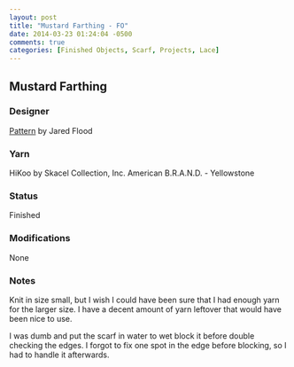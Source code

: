 ```yaml
---
layout: post
title: "Mustard Farthing - FO"
date: 2014-03-23 01:24:04 -0500
comments: true
categories: [Finished Objects, Scarf, Projects, Lace]
---
```


## Mustard Farthing

### Designer
[Pattern](http://www.ravelry.com/patterns/library/farthing) by Jared Flood

### Yarn
HiKoo by Skacel Collection, Inc. American B.R.A.N.D. - Yellowstone

### Status
Finished

### Modifications
None

### Notes
Knit in size small, but I wish I could have been sure that I had enough yarn for the larger size. I have a decent
amount of yarn leftover that would have been nice to use.

I was dumb and put the scarf in water to wet block it before double checking the edges.  I forgot to fix one spot
in the edge before blocking, so I had to handle it afterwards.
